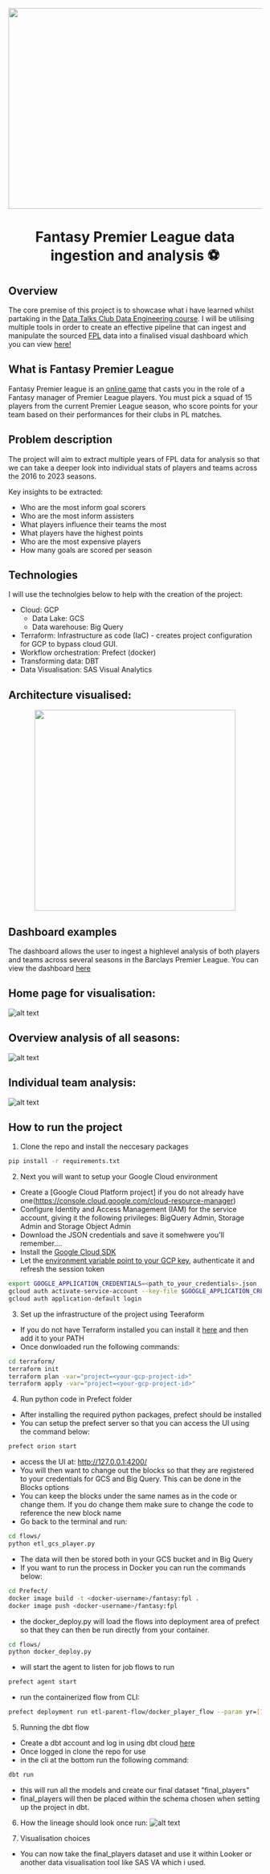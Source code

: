
<p align="center">
  <img width="1000" height="400" src="https://i0.wp.com/grahranswowgold.com/wp-content/uploads/2021/07/Fantasy-Premier-League-21-22.png?fit=1600%2C605&ssl=1">
</p>

<h1 style="text-align: center;">Fantasy Premier League data ingestion and analysis ⚽</h1>

## Overview
The core premise of this project is to showcase what i have learned whilst partaking in the [Data Talks Club Data Engineering course](https://github.com/DataTalksClub/data-engineering-zoomcamp). I will be utilising multiple tools in order to create an effective pipeline that can ingest and manipulate the sourced [FPL](https://github.com/vaastav/Fantasy-Premier-League) data into a finalised visual dashboard which you can view [here!](https://viyawaves.sas.com/SASVisualAnalytics/?reportUri=%2Freports%2Freports%2F7b62f8d0-3df5-45d2-ad4d-451bff9aac39&sectionIndex=0&sso_guest=true&reportViewOnly=true&reportContextBar=false&pageNavigation=false&sas-welcome=false) 

## What is Fantasy Premier League
Fantasy Premier league is an [online game](https://fantasy.premierleague.com/#:~:text=With%20over%209%20million%20players,you%20can%20win%20great%20prizes!https://fantasy.premierleague.com/#:~:text=With%20over%209%20million%20players,you%20can%20win%20great%20prizes!) that casts you in the role of a Fantasy manager of Premier League players. You must pick a squad of 15 players from the current Premier League season, who score points for your team based on their performances for their clubs in PL matches.

## Problem description
The project will aim to extract multiple years of FPL data for analysis so that we can take a deeper look into individual stats of players and teams across the 2016 to 2023 seasons. 

Key insights to be extracted:
* Who are the most inform goal scorers
* Who are the most inform assisters
* What players influence their teams the most
* What players have the highest points
* Who are the most expensive players
* How many goals are scored per season

## Technologies
I will use the technolgies below to help with the creation of the project:
* Cloud: GCP
    * Data Lake: GCS
    * Data warehouse: Big Query
* Terraform: Infrastructure as code (IaC) - creates project configuration for GCP to bypass cloud GUI.
* Workflow orchestration: Prefect (docker)
* Transforming data: DBT
* Data Visualisation: SAS Visual Analytics

## Architecture visualised:

<p align="center">
  <img width="400" height="400" src="https://github.com/nlarki/FPL_DE_Zoomcamp/blob/main/images/fpl_arch.png">
</p>


## Dashboard examples

The dashboard allows the user to ingest a highlevel analysis of both players and teams across several seasons in the Barclays Premier League. You can view the dashboard [here](https://viyawaves.sas.com/SASVisualAnalytics/?reportUri=%2Freports%2Freports%2F7b62f8d0-3df5-45d2-ad4d-451bff9aac39&sectionIndex=0&sso_guest=true&reportViewOnly=true&reportContextBar=false&pageNavigation=false&sas-welcome=false)

## Home page for visualisation:

![alt text](https://github.com/nlarki/FPL_DE_Zoomcamp/blob/main/images/Capture.PNG)

## Overview analysis of all seasons:

![alt text](https://github.com/nlarki/FPL_DE_Zoomcamp/blob/main/images/overview.PNG)

## Individual team analysis:

![alt text](https://github.com/nlarki/FPL_DE_Zoomcamp/blob/main/images/player_team.PNG)

## How to run the project

1. Clone the repo and install the neccesary packages

```bash
pip install -r requirements.txt
```
2. Next you will want to setup your Google Cloud environment
- Create a [Google Cloud Platform project] if you do not already have one(https://console.cloud.google.com/cloud-resource-manager)
- Configure Identity and Access Management (IAM) for the service account, giving it the following privileges: BigQuery Admin, Storage Admin and Storage Object Admin
- Download the JSON credentials and save it somehwere you'll remember....
- Install the [Google Cloud SDK](https://cloud.google.com/sdk/docs/install-sdk)
- Let the [environment variable point to your GCP key](https://cloud.google.com/docs/authentication/application-default-credentials#GAC), authenticate it and refresh the session token
```bash
export GOOGLE_APPLICATION_CREDENTIALS=<path_to_your_credentials>.json
gcloud auth activate-service-account --key-file $GOOGLE_APPLICATION_CREDENTIALS
gcloud auth application-default login
```
3. Set up the infrastructure of the project using Teeraform
- If you do not have Terraform installed you can install it [here](https://developer.hashicorp.com/terraform/downloads) and then add it to your PATH
- Once donwloaded run the following commands:
```bash
cd terraform/
terraform init
terraform plan -var="project=<your-gcp-project-id>"
terraform apply -var="project=<your-gcp-project-id>"
```
4. Run python code in Prefect folder
- After installing the required python packages, prefect should be installed
- You can setup the prefect server so that you can access the UI using the command below:
```bash
prefect orion start
```
- access the UI at: http://127.0.0.1:4200/
- You will then want to change out the blocks so that they are registered to your credentials for GCS and Big Query. This can be done in the Blocks options
- You can keep the blocks under the same names as in the code or change them. If you do change them make sure to change the code to reference the new block name
- Go back to the terminal and run:
```bash
cd flows/
python etl_gcs_player.py
```
- The data will then be stored both in your GCS bucket and in Big Query
- If you want to run the process in Docker you can run the commands below:
```bash
cd Prefect/
docker image build -t <docker-username>/fantasy:fpl .
docker image push <docker-username>/fantasy:fpl
```
- the docker_deploy.py will load the flows into deployment area of prefect so that they can then be run directly from your container.
```bash
cd flows/
python docker_deploy.py
```
- will start the agent to listen for job flows to run
```bash
prefect agent start
```
- run the containerized flow from CLI:
```bash
prefect deployment run etl-parent-flow/docker_player_flow --param yr=[16,17,18,19,20,21,22] --param yrs=[17,18,19,20,21,22,23]"
```
5. Running the dbt flow
- Create a dbt account and log in using dbt cloud [here](https://cloud.getdbt.com/)
- Once logged in clone the repo for use 
- in the cli at the bottom run the following command:
```bash
dbt run
```
- this will run all the models and create our final dataset "final_players"
- final_players will then be placed within the schema chosen when setting up the project in dbt.

6. How the lineage should look once run:
![alt text](https://github.com/nlarki/FPL_DE_Zoomcamp/blob/main/images/lineage.PNG)

7. Visualisation choices
- You can now take the final_players dataset and use it within Looker or another data visualisation tool like SAS VA which i used.










